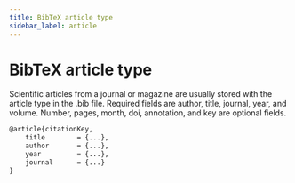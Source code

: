 ```yaml
---
title: BibTeX article type
sidebar_label: article
---
```


# BibTeX article type

Scientific articles from a journal or magazine are usually stored with the article type in the .bib file. Required fields are author, title, journal, year, and volume. Number, pages, month, doi, annotation, and key are optional fields.

```latex
@article{citationKey,
	title        = {...},
	author       = {...},
	year         = {...},
	journal      = {...}
}
```
